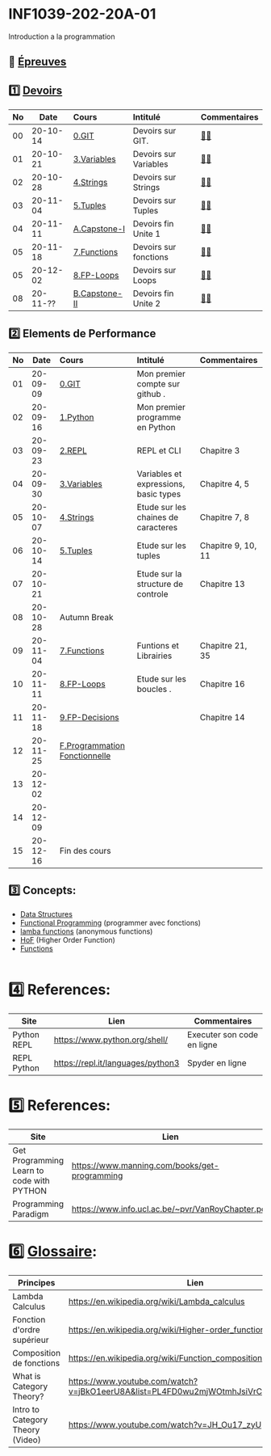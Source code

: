 # INF1039-202-20A-01

Introduction a la programmation

## :date: [Épreuves](.epreuves)

## :one: [Devoirs](Devoirs)

|No| Date   | Cours                         | Intitulé               |  Commentaires                                       |
|--|--------|:------------------------------|:-----------------------|:----------------------------------------------------|
|00|20-10-14|[0.GIT](0.GIT)                 | Devoirs sur GIT.       | [:student:](.scripts/Participation.md)  |
|01|20-10-21|[3.Variables](3.Variables)     | Devoirs sur Variables  | [:student:](3.Variables/.scripts/Participation.md)  |
|02|20-10-28|[4.Strings](4.Strings)         | Devoirs sur Strings    | [:student:](4.Strings/.scripts/Participation.md)    |
|03|20-11-04|[5.Tuples](5.Tuples)           | Devoirs sur Tuples     | [:student:](5.Tuples/.scripts/Participation.md)     |
|04|20-11-11|[A.Capstone-I](A.Capstone-I)   | Devoirs fin Unite 1    | [:student:](A.Capstone-I/.scripts/Participation.md) |
|05|20-11-18|[7.Functions](7.Functions)     | Devoirs sur fonctions  | [:student:](7.Functions/.scripts/Participation.md)  |
|05|20-12-02|[8.FP-Loops](8.FP-Loops)       | Devoirs sur Loops      | [:student:](8.FP-Loops/.scripts/Participation.md)  |
|08|20-11-??|[B.Capstone-II](B.Capstone-II) | Devoirs fin Unite 2    | [:student:](B.Capstone-II/.scripts/Participation.md)|

## :two: Elements de Performance

|No| Date   | Cours                                          | Intitulé                                |  Commentaires     |
|--|--------|:-----------------------------------------------|:----------------------------------------|:------------------|
|01|20-09-09|[0.GIT](0.GIT#Participation)                    | Mon premier compte sur github .         |                   |
|02|20-09-16|[1.Python](1.Python)                            | Mon premier programme en Python         |                   |
|03|20-09-23|[2.REPL](2.REPL)                                | REPL et CLI                             | Chapitre 3        |
|04|20-09-30|[3.Variables](3.Variables)                      | Variables et expressions, basic types   | Chapitre 4, 5     |
|05|20-10-07|[4.Strings](4.Strings)                          | Etude sur les chaines de caracteres     | Chapitre 7, 8     |
|06|20-10-14|[5.Tuples](5.Tuples)                            | Etude sur les tuples                    | Chapitre 9, 10, 11|
|07|20-10-21|                                                | Etude sur la structure de controle      | Chapitre 13       |
|08|20-10-28| Autumn Break                                   |                                         |                   |
|09|20-11-04|[7.Functions](7.Functions)                      | Funtions et Librairies                  | Chapitre 21, 35   |
|10|20-11-11|[8.FP-Loops](8.FP-Loops)                        | Etude sur les boucles .                 | Chapitre 16       |
|11|20-11-18|[9.FP-Decisions](9.FP-Decisions)                |                                         | Chapitre 14       |
|12|20-11-25|[F.Programmation Fonctionnelle](F.FP)           |                                         |                   |
|13|20-12-02|                                                |                                         |                   |
|14|20-12-09|                                                |                                         |                   |
|15|20-12-16| Fin des cours                                  |                                         |                   |

## :three: Concepts:

- [Data Structures](https://docs.python.org/3/tutorial/datastructures.html)
- [Functional Programming](F.FP) (programmer avec fonctions)
- [lamba functions](F.FP#m-anonymous-functions) (anonymous functions)
- [HoF](F.FP#m-hof-higher-order-function) (Higher Order Function)
- [Functions](https://docs.python.org/3/library/functions.html)

```
```

# :four: References:

|Site                                      | Lien                                         |  Commentaires                |
|------------------------------------------|----------------------------------------------|------------------------------|
| Python REPL                              |  https://www.python.org/shell/               |  Executer son code en ligne  |
| REPL Python                              |  https://repl.it/languages/python3           |  Spyder en ligne             |



# :five: References:

|Site                                       | Lien                                          |  Commentaires    |
|-------------------------------------------|-----------------------------------------------|------------------|
| Get Programming Learn to code with PYTHON | https://www.manning.com/books/get-programming | :ledger: Book    |
| Programming Paradigm                      | https://www.info.ucl.ac.be/~pvr/VanRoyChapter.pdf | |


# :six: [Glossaire](https://docs.scala-lang.org/glossary/):

| Principes                       | Lien                                               |
|---------------------------------|----------------------------------------------------|
| Lambda Calculus                 |https://en.wikipedia.org/wiki/Lambda_calculus       |
| Fonction d'ordre supérieur      |https://en.wikipedia.org/wiki/Higher-order_function |
| Composition de fonctions        |https://en.wikipedia.org/wiki/Function_composition  |
| What is Category Theory?        |https://www.youtube.com/watch?v=jBkO1eerU8A&list=PL4FD0wu2mjWOtmhJsiVrCpzOAk42uhdz8|
| Intro to Category Theory (Video)|https://www.youtube.com/watch?v=JH_Ou17_zyU         |
